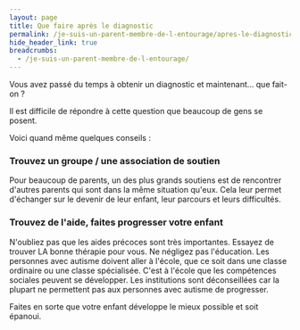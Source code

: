 ```yaml
---
layout: page
title: Que faire après le diagnostic
permalink: /je-suis-un-parent-membre-de-l-entourage/apres-le-diagnostic
hide_header_link: true
breadcrumbs:
  - /je-suis-un-parent-membre-de-l-entourage/
---
```


Vous avez passé du temps à obtenir un diagnostic et maintenant… que fait-on&nbsp;?

Il est difficile de répondre à cette question que beaucoup de gens se posent.

Voici quand même quelques conseils :

### Trouvez un groupe / une association de soutien
Pour beaucoup de parents, un des plus grands soutiens est de rencontrer d'autres parents qui sont dans
la même situation qu'eux.  Cela leur permet d'échanger sur le devenir de leur enfant, leur parcours et leurs difficultés.

### Trouvez de l'aide, faites progresser votre enfant
N'oubliez pas que les aides précoces sont très importantes. Essayez de trouver LA bonne thérapie pour vous.
Ne négligez pas l'éducation. Les personnes avec autisme doivent aller à l'école, que ce soit dans une classe ordinaire ou une classe spécialisée. C'est à l'école que les compétences sociales peuvent se développer.
Les institutions sont déconseillées car la plupart ne permettent pas aux personnes avec autisme de progresser.

Faites en sorte que votre enfant développe le mieux possible et soit épanoui.


